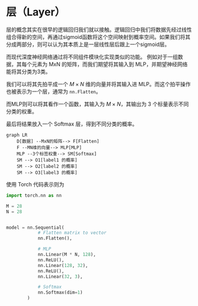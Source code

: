# 层（Layer）

层的概念其实在很早的逻辑回归我们就以接触。逻辑回归中我们将数据先经过线性组合得新的空间，再通过sigmoid函数将这个空间映射到概率空间。如果我们将其分成两部分，则可以认为其本质上是一层线性层后跟上一个sigmoid层。

而现代深度神经网络通过将不同组件模块化实现类似的功能。
例如对于一组数据，其每个元素为 MxN 的矩阵，而我们期望将其输入到 MLP，并期望神经网络能将其分类为3类。

我们可以将其先拍平成一个 $M\times N$ 维的向量并将其输入进 MLP。而这个拍平操作也被表示为一个层，通常为 `nn.Flatten`。

而MLP则可以将其看作一个函数，其输入为 $M\times N$，其输出为 3 个标量表示不同分类的权重。

最后将结果放入一个 Softmax 层，得到不同分类的概率。

```mermaid
graph LR
    D[数据] --MxN的矩阵--> F[Flatten]
    F --MN维的向量--> MLP[MLP]
    MLP --3个标签权重--> SM[Softmax]
    SM --> O1[label1 的概率]
    SM --> O2[label2 的概率]
    SM --> O3[label3 的概率]
```

使用 Torch 代码表示则为

```python
import torch.nn as nn

M = 28
N = 28


model = nn.Sequential(
            # Flatten matrix to vector
            nn.Flatten(),

            # MLP
            nn.Linear(M * N, 128),
            nn.ReLU(),
            nn.Linear(128, 32),
            nn.ReLU(),
            nn.Linear(32, 3),

            # Softmax
            nn.Softmax(dim=1)
        )
```